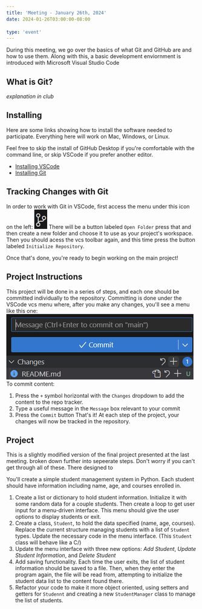 ```yaml
---
title: 'Meeting - January 26th, 2024'
date: 2024-01-26T03:00:00-08:00

type: 'event'
---
```


During this meeting, we go over the basics of what Git and GitHub are and how to use them. Along with this, a basic development enviornment is introduced with Microsoft Visual Studio Code

## What is Git?
*explanation in club*

## Installing
Here are some links showing how to install the software needed to participate. Everything here will work on Mac, Windows, or Linux.

Feel free to skip the install of GitHub Desktop if you're comfortable with the command line, or skip VSCode if you prefer another editor.

- [Installing VSCode](https://code.visualstudio.com/Download)
- [Installing Git](https://git-scm.com/downloads)

## Tracking Changes with Git
In order to work with Git in VSCode, first access the menu under this icon on the left:
![](vscode-vcs-icon.png)
There will be a button labeled `Open Folder` press that and then create a new folder and choose it to use as your project's workspace. Then you should acess the vcs toolbar again, and this time press the button labeled `Initialize Repository`.

Once that's done, you're ready to begin working on the main project!

## Project Instructions
This project will be done in a series of steps, and each one should be committed individually to the repository. Committing is done under the VSCode vcs menu where, after you make any changes, you'll see a menu like this one:
![](vscode-commit.png)
To commit content:
1. Press the `+` symbol horizontal with the `Changes` dropdown to add the content to the repo tracker.
2. Type a useful message in the `Message` box relevant to your commit
3. Press the `Commit` button
That's it! At each step of the project, your changes will now be tracked in the repository.

## Project
This is a slightly modified version of the final project presented at the last meeting. broken down further into sepeerate steps. Don't worry if you can't get through all of these. There designed to 

You'll create a simple student management system in Python. Each student should have information including name, age, and courses enrolled in.

1. Create a list or dictionary to hold student information. Initialize it with some random data for a couple students. Then create a loop to get user input for a menu-driven interface. This menu should give the user options to display students or exit.
2. Create a class, `Student`, to hold the data specified \(name, age, courses\). Replace the current structure managing students with a list of `Student` types. Update the necessary code in the menu interface. (This `Student` class will behave like a C/)
3. Update the menu interface with three new options: *Add Student*, *Update Student Information*, and *Delete Student*
4. Add saving functionality. Each time the user exits, the list of student information should be saved to a file. Then, when they enter the program again, the file will be read from, attempting to initialize the student data list to the content found there.
5. Refactor your code to make it more object oriented, using setters and getters for `Studennt` and creating a new `StudentManager` class to manage the list of students. 